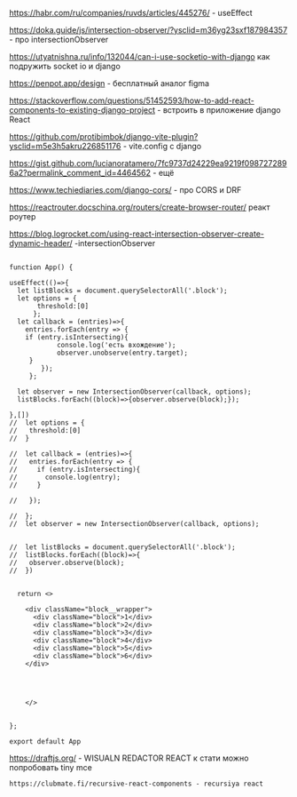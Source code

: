 https://habr.com/ru/companies/ruvds/articles/445276/   - useEffect

https://doka.guide/js/intersection-observer/?ysclid=m36yg23sxf187984357  - про intersectionObserver

https://utyatnishna.ru/info/132044/can-i-use-socketio-with-django   как подружить socket io и django  

https://penpot.app/design  - бесплатный аналог figma

https://stackoverflow.com/questions/51452593/how-to-add-react-components-to-existing-django-project     - встроить в приложение django React


https://github.com/protibimbok/django-vite-plugin?ysclid=m5e3h5akru226851176    - vite.config   с django

https://gist.github.com/lucianoratamero/7fc9737d24229ea9219f0987272896a2?permalink_comment_id=4464562 - ещё


https://www.techiediaries.com/django-cors/  - про CORS и DRF

https://reactrouter.docschina.org/routers/create-browser-router/  реакт роутер

https://blog.logrocket.com/using-react-intersection-observer-create-dynamic-header/  -intersectionObserver 

```

function App() {
 
useEffect(()=>{
  let listBlocks = document.querySelectorAll('.block');
  let options = {
       threshold:[0]
      };
  let callback = (entries)=>{
    entries.forEach(entry => {
    if (entry.isIntersecting){
            console.log('есть вхождение');
            observer.unobserve(entry.target);
     }
        });  
     };
        
  let observer = new IntersectionObserver(callback, options);
  listBlocks.forEach((block)=>{observer.observe(block);});

},[]) 
//  let options = {
//   threshold:[0]
//  }

//  let callback = (entries)=>{
//   entries.forEach(entry => {
//     if (entry.isIntersecting){
//       console.log(entry);
//     }
    
//   });

//  };
//  let observer = new IntersectionObserver(callback, options);


//  let listBlocks = document.querySelectorAll('.block');
//  listBlocks.forEach((block)=>{
//   observer.observe(block);
//  })

 
  return <>
    
    <div className="block__wrapper">
      <div className="block">1</div>              
      <div className="block">2</div>
      <div className="block">3</div>
      <div className="block">4</div>              
      <div className="block">5</div>
      <div className="block">6</div>                            
    </div>
    
  
    
    
    </>
    
    
};

export default App
```

https://draftjs.org/     - WISUALN REDACTOR REACT к стати можно попробовать tiny mce


```
https://clubmate.fi/recursive-react-components - recursiya react
```

